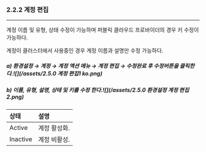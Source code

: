 ### 2.2.2 계정 편집

---

계정 이름 및 유형, 상태 수정이 가능하며 퍼블릭 클라우드 프로바이더의 경우 키 수정이 가능하다.

계정이 클러스터에서 사용중인 경우 계정 이름과 설명만 수정 가능하다.

##### a\) 환경설정 → 계정 → 계정 액션 메뉴 → 계정 편집 → 수정완료 후 수정버튼을 클릭한다.![](/assets/2.5.0 계정 편집1 ko.png)

##### b\) 이름, 유형, 설명, 상태 및 키를 수정 한다.![](/assets/2.5.0 환경설정 계정 편집2.png)

| 상태 | **설명** |
| :--- | :--- |
| Active | 계정 활성화. |
| Inactive | 계정 비활성. |



